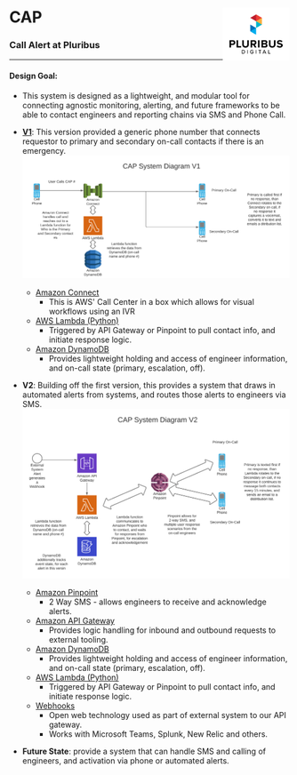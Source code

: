 # CAP   <a href="https://pluribusdigital.com" target="_blank"><img align="right" src="pb-logo-maintransparent.svg" width="120" alt="Pluribus Digital Logo" ></a>
### Call Alert at Pluribus
____
#### Design Goal: 
* This system is designed as a lightweight, and modular tool for connecting agnostic monitoring, alerting, and future frameworks to be able to contact engineers and reporting chains via SMS and Phone Call.

* [**V1**](/v1/readme.md): This version provided a generic phone number that connects requestor to primary and secondary on-call contacts if there is an emergency.
![CAP V1 System Design Diagram](CAP-SysV1.png)

    * [Amazon Connect](https://aws.amazon.com/connect/)
        * This is AWS' Call Center in a box which allows for visual workflows using an IVR
    * [AWS Lambda (Python)](https://docs.aws.amazon.com/lambda/latest/dg/lambda-python.html)
        * Triggered by API Gateway or Pinpoint to pull contact info, and initiate response logic.
    * [Amazon DynamoDB](https://aws.amazon.com/dynamodb/)
        * Provides lightweight holding and access of engineer information, and on-call state (primary, escalation, off).
* **V2**: Building off the first version, this provides a system that draws in automated alerts from systems, and routes those alerts to engineers via SMS.
![CAP V2 System Design Diagram](CAP-SysV2.png)

    * [Amazon Pinpoint](https://aws.amazon.com/pinpoint/)
        * 2 Way SMS - allows engineers to receive and acknowledge alerts.
    * [Amazon API Gateway](https://aws.amazon.com/api-gateway/)
        * Provides logic handling for inbound and outbound requests to external tooling.
    * [Amazon DynamoDB](https://aws.amazon.com/dynamodb/)
        * Provides lightweight holding and access of engineer information, and on-call state (primary, escalation, off).
    * [AWS Lambda (Python)](https://docs.aws.amazon.com/lambda/latest/dg/lambda-python.html)
        * Triggered by API Gateway or Pinpoint to pull contact info, and initiate response logic.
    * [Webhooks](https://en.wikipedia.org/wiki/Webhook)
        * Open web technology used as part of external system to our API gateway.
        * Works with Microsoft Teams, Splunk, New Relic and others.
* **Future State**: provide a system that can handle SMS and calling of engineers, and activation via phone or automated alerts.
